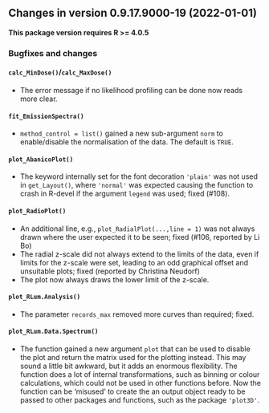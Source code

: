 




<!-- NEWS.md was auto-generated by NEWS.Rmd. Please DO NOT edit by hand!-->

## Changes in version 0.9.17.9000-19 (2022-01-01)

**This package version requires R \>= 4.0.5**

### Bugfixes and changes

#### `calc_MinDose()`/`calc_MaxDose()`

-   The error message if no likelihood profiling can be done now reads
    more clear.

#### `fit_EmissionSpectra()`

-   `method_control = list()` gained a new sub-argument `norm` to
    enable/disable the normalisation of the data. The default is `TRUE`.

#### `plot_AbanicoPlot()`

-   The keyword internally set for the font decoration `'plain'` was not
    used in `get_Layout()`, where `'normal'` was expected causing the
    function to crash in R-devel if the argument `legend` was used;
    fixed (#108).

#### `plot_RadioPlot()`

-   An additional line, e.g., `plot_RadialPlot(...,line = 1)` was not
    always drawn where the user expected it to be seen; fixed (#106,
    reported by Li Bo)
-   The radial z-scale did not always extend to the limits of the data,
    even if limits for the z-scale were set, leading to an odd graphical
    offset and unsuitable plots; fixed (reported by Christina Neudorf)
-   The plot now always draws the lower limit of the z-scale.

#### `plot_RLum.Analysis()`

-   The parameter `records_max` removed more curves than required;
    fixed.

#### `plot_RLum.Data.Spectrum()`

-   The function gained a new argument `plot` that can be used to
    disable the plot and return the matrix used for the plotting
    instead. This may sound a little bit awkward, but it adds an
    enormous flexibility. The function does a lot of internal
    transformations, such as binning or colour calculations, which could
    not be used in other functions before. Now the function can be
    ‘misused’ to create the an output object ready to be passed to other
    packages and functions, such as the package `'plot3D'`.
